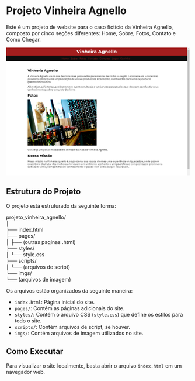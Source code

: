 # Projeto Vinheira Agnello

Este é um projeto de website para o caso fictício da Vinheira Agnello, composto por cinco seções diferentes: Home, Sobre, Fotos, Contato e Como Chegar.

![Print da tela home](./imgs/printtela.png)

## Estrutura do Projeto

O projeto está estruturado da seguinte forma:

projeto_vinheira_agnello/ <br/>
│<br/>
├── index.html<br/>
├── pages/<br/>
│   ├── (outras paginas .html)<br/>
├── styles/<br/>
│   └── style.css<br/>
├── scripts/<br/>
│   └── (arquivos de script)<br/>
└── imgs/<br/>
    └── (arquivos de imagem)<br/>



Os arquivos estão organizados da seguinte maneira:

- `index.html`: Página inicial do site.
- `pages/`: Contém as páginas adicionais do site.
- `styles/`: Contém o arquivo CSS (`style.css`) que define os estilos para todo o site.
- `scripts/`: Contém arquivos de script, se houver.
- `imgs/`: Contém arquivos de imagem utilizados no site.

## Como Executar

Para visualizar o site localmente, basta abrir o arquivo `index.html` em um navegador web.

